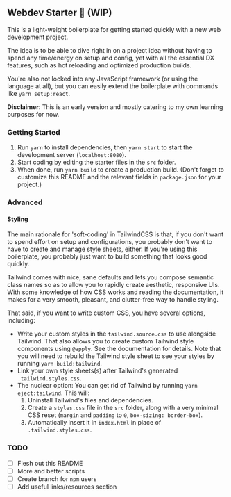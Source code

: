 ## Webdev Starter 🚀 (WIP)

This is a light-weight boilerplate for getting started quickly with a new web development project.

The idea is to be able to dive right in on a project idea without having to spend any time/energy on setup and config, yet with all the essential
DX features, such as hot reloading and optimized production builds.

You're also not locked into any JavaScript framework (or using the language at all), but you can easily extend the boilerplate with commands like `yarn setup:react`.

**Disclaimer**: This is an early version and mostly catering to my own learning purposes for now.

### Getting Started

1. Run `yarn` to install dependencies, then `yarn start` to start the development server (`localhost:8080`).
2. Start coding by editing the starter files in the `src` folder.
3. When done, run `yarn build` to create a production build. (Don't forget to customize this README and the relevant fields in `package.json` for your project.)

### Advanced

#### Styling

The main rationale for 'soft-coding' in TailwindCSS is that, if you don't want to spend effort on setup and configurations, you probably don't want to have to create and manage style sheets, either. If you're using this boilerplate, you probably just want to build something that looks good quickly.

Tailwind comes with nice, sane defaults and lets you compose semantic class names so as to allow you to rapidly create aesthetic, responsive UIs. With some knowledge of how CSS works and reading the documentation, it makes for a very smooth, pleasant, and clutter-free way to handle styling.

That said, if you want to write custom CSS, you have several options, including:

* Write your custom styles in the `tailwind.source.css` to use alongside Tailwind. That also allows you to create custom Tailwind style components using `@apply`. See the documentation for details. Note that you will need to rebuild the Tailwind style sheet to see your styles by running `yarn build:tailwind`.
* Link your own style sheets(s) after Tailwind's generated `.tailwind.styles.css`.
* The nuclear option: You can get rid of Tailwind by running `yarn eject:tailwind`. This will:
   1. Uninstall Tailwind's files and dependencies.
   2. Create a `styles.css` file in the `src` folder, along with a very minimal CSS reset (`margin` and `padding` to `0`, `box-sizing: border-box`).
   3. Automatically insert it in `index.html` in place of `.tailwind.styles.css`.

### TODO

- [ ] Flesh out this README
- [ ] More and better scripts
- [ ] Create branch for `npm` users
- [ ] Add useful links/resources section
